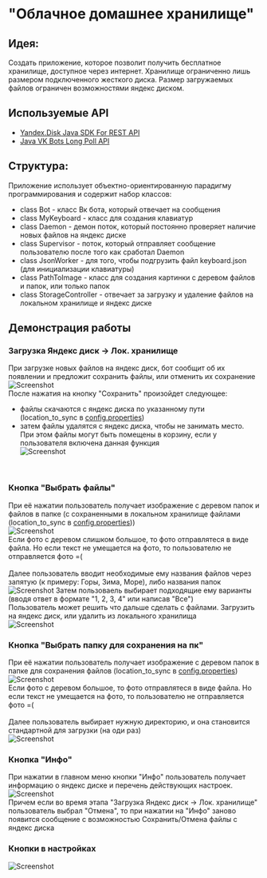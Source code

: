 # "Облачное домашнее хранилище"
## Идея:
Создать приложение, которое позволит получить бесплатное хранилище, доступное через интернет. Хранилище 
ограниченно лишь размером подключенного жесткого диска. Размер загружаемых файлов ограничен возможностями яндекс диском. 

## Используемые API
* [Yandex.Disk Java SDK For REST API](https://mvnrepository.com/artifact/com.yandex.android/disk-restapi-sdk/1.03)
* [Java VK Bots Long Poll API](https://github.com/yvasyliev/java-vk-bots-long-poll-api)

## Cтруктура:
Приложение использует объектно-ориентированную парадигму программирования и содержит набор классов:
* class Bot - класс Вк бота, который отвечает на сообщения
* class MyKeyboard - класс для создания клавиатур
* class Daemon - демон поток, который постоянно проверяет наличие новых файлов на яндекс диске
* class Supervisor - поток, который отправляет сообщение пользователю после того как сработал Daemon
* class JsonWorker - для того, чтобы подгрузить файл keyboard.json (для инициализации клавиатуры)
* class PathToImage - класс для создания картинки с деревом файлов и папок, или только папок
* class StorageController - отвечает за загрузку и удаление файлов на локальном хранилище и яндекс диске

## Демонстрация работы
### Загрузка Яндекс диск -> Лок. хранилище
При загрузке новых файлов на яндекс диск, бот сообщит об их появлении и предложит сохранить файлы, или отменить их сохранение<br/>
![Screenshot](https://github.com/A192747/Cloud_home_storage/blob/main/images/image0.jpg)
<br/>
После нажатия на кнопку "Сохранить" произойдет следующее: 
* файлы скачаются с яндекс диска по указанному пути (location_to_sync в [config.properties](https://github.com/A192747/Cloud_home_storage/blob/main/config.properties.origin))
* затем файлы удалятся с яндекс диска, чтобы не занимать место. При этом файлы могут быть помещены в корзину, если у пользователя включена данная функция<br/>
![Screenshot](https://github.com/A192747/Cloud_home_storage/blob/main/images/image1.jpg)
<br/>


### Кнопка "Выбрать файлы"
При её нажатии пользователь получает изображение с деревом папок и файлов в папке (с сохраненными в локальном хранилище файлами (location_to_sync в [config.properties](https://github.com/A192747/Cloud_home_storage/blob/main/config.properties.origin)))<br/> 
![Screenshot](https://github.com/A192747/Cloud_home_storage/blob/main/images/image3.jpg)
<br/>
Если фото с деревом слишком большое, то фото отправлятеся в виде файла. Но если текст не умещается на фото, то пользователю не отправляется фото =(<br/>
<br/>
Далее пользователь вводит необходимые ему названия файлов через запятую (к примеру: Горы, Зима, Море), либо названия папок<br/>
![Screenshot](https://github.com/A192747/Cloud_home_storage/blob/main/images/image4.jpg)
Затем пользоваель выбирает подходящие ему варианты (вводя ответ в формате "1, 2, 3, 4" или написав "Все")<br/>
Пользователь может решить что дальше сделать с файлами. Загрузить на яндекс диск, или удалить из локального хранилища<br/>
![Screenshot](https://github.com/A192747/Cloud_home_storage/blob/main/images/image5.jpg)


### Кнопка "Выбрать папку для сохранения на пк"
При её нажатии пользователь получает изображение с деревом папок в папке для сохранения файлов (location_to_sync в [config.properties](https://github.com/A192747/Cloud_home_storage/blob/main/config.properties.origin))<br/>
![Screenshot](https://github.com/A192747/Cloud_home_storage/blob/main/images/image6.jpg)
<br/>
Если фото с деревом большое, то фото отправлятеся в виде файла. Но если текст не умещается на фото, то пользователю не отправляется фото =(<br/>
<br/> Далее пользователь выбирает нужную директорию, и она становится стандартной для загрузки (на оди раз)<br/>
![Screenshot](https://github.com/A192747/Cloud_home_storage/blob/main/images/image7.jpg)


### Кнопка "Инфо"
При нажатии в главном меню кнопки "Инфо" пользователь получает информацию о яндекс диске и перечень действующих настроек. <br/>
![Screenshot](https://github.com/A192747/Cloud_home_storage/blob/main/images/image2.jpg)
<br/>
Причем если во время этапа "Загрузка Яндекс диск -> Лок. хранилище" пользователь выбрал "Отмена", то при нажатии на "Инфо" заново появится сообщение с возможностью Сохранить/Отмена файлы с яндекс диска 

### Кнопки в настройках
![Screenshot](https://github.com/A192747/Cloud_home_storage/blob/main/images/image8.jpg)
